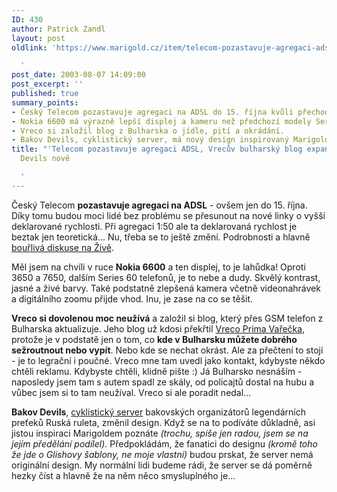 ```yaml
---
ID: 430
author: Patrick Zandl
layout: post
oldlink: 'https://www.marigold.cz/item/telecom-pozastavuje-agregaci-adsl-vrecuv-bulharsky-blog-expanduje-bakov-devils-nove

  '
post_date: 2003-08-07 14:09:00
post_excerpt: ''
published: true
summary_points:
- Český Telecom pozastavuje agregaci na ADSL do 15. října kvůli přechodu na nové linky.
- Nokia 6600 má výrazně lepší displej a kameru než předchozí modely Series 60.
- Vreco si založil blog z Bulharska o jídle, pití a okrádání.
- Bakov Devils, cyklistický server, má nový design inspirovaný Marigoldem.
title: "'Telecom pozastavuje agregaci ADSL, Vrecův bulharský blog expanduje, Bakov"
  Devils nově

  '
---
```


<p>
Český Telecom <STRONG>pozastavuje agregaci na ADSL</STRONG> - ovšem jen do 15. října. Díky&#160;tomu budou moci lidé bez problému se přesunout na nové linky o vyšší deklarované rychlosti. Při agregaci 1:50 ale ta deklarovaná rychlost je beztak jen teoretická... Nu, třeba se to ještě změní. Podrobnosti a hlavně <A href="http://www.zive.cz/h/Bleskovky/AR.asp?ARI=112046&amp;CAI=2097&amp;HID=19" target=_blank>bouřlivá diskuse na Živě</A>. </p>

<p>
Měl jsem na chvíli v ruce <STRONG>Nokia 6600</STRONG> a ten displej, to je lahůdka! Oproti 3650 a 7650, dalším Series 60 telefonů, je to nebe a dudy. Skvělý kontrast, jasné a živé barvy. Také podstatně zlepšená kamera včetně videonahrávek a digitálního zoomu přijde vhod. Inu, je zase na co se těšit. </p>

<p>
<STRONG>Vreco si dovolenou moc neužívá</STRONG> a založil si blog, který přes GSM telefon z Bulharska aktualizuje. Jeho blog už kdosi překřtil <A href="http://www.vreco.cz/" target=_blank>Vreco Prima Vařečka</A>, protože je v podstatě jen o tom, co <STRONG>kde v Bulharsku můžete dobrého sežroutnout nebo vypít</STRONG>. Nebo kde se nechat okrást. Ale za přečtení to stojí - je to legrační i poučné. Vreco mne tam uvedl jako kontakt, kdybyste někdo chtěli reklamu. Kdybyste chtěli, klidně pište :) Já Bulharsko nesnáším - naposledy jsem tam s autem spadl ze skály, od policajtů dostal na hubu a vůbec jsem si to tam neužíval. Vreco si ale poradit nedal...</p>

<p>
<STRONG>Bakov Devils</STRONG>, <A href="http://www.bakovdevils.cz/" target=_blank>cyklistický server</A> bakovských organizátorů legendárních preťeků Ruská ruleta, změnil design. Když se na to podíváte důkladně, asi jistou inspiraci Marigoldem poznáte <EM>(trochu, spíše jen radou, jsem se na jejím předělání podílel). </EM>Předpokládám, že fanatici do designu <EM>(kromě toho že jde o Glishovy šablony, ne moje vlastní)</EM> budou prskat, že server nemá originální design. My normální lidi budeme rádi, že server se dá poměrně hezky číst a hlavně že na něm něco smysluplného je... </p>